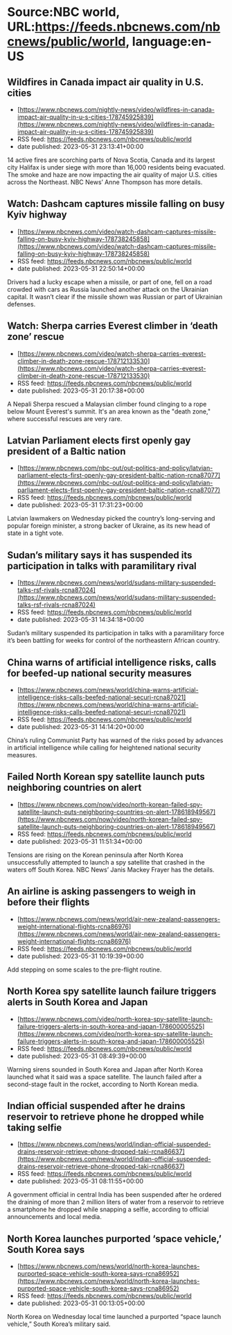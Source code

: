 # Source:NBC world, URL:https://feeds.nbcnews.com/nbcnews/public/world, language:en-US

## Wildfires in Canada impact air quality in U.S. cities
 - [https://www.nbcnews.com/nightly-news/video/wildfires-in-canada-impact-air-quality-in-u-s-cities-178745925839](https://www.nbcnews.com/nightly-news/video/wildfires-in-canada-impact-air-quality-in-u-s-cities-178745925839)
 - RSS feed: https://feeds.nbcnews.com/nbcnews/public/world
 - date published: 2023-05-31 23:13:41+00:00

14 active fires are scorching parts of Nova Scotia, Canada and its largest city Halifax is under siege with more than 16,000 residents being evacuated. The smoke and haze are now impacting the air quality of major U.S. cities across the Northeast. NBC News’ Anne Thompson has more details.

## Watch: Dashcam captures missile falling on busy Kyiv highway
 - [https://www.nbcnews.com/video/watch-dashcam-captures-missile-falling-on-busy-kyiv-highway-178738245858](https://www.nbcnews.com/video/watch-dashcam-captures-missile-falling-on-busy-kyiv-highway-178738245858)
 - RSS feed: https://feeds.nbcnews.com/nbcnews/public/world
 - date published: 2023-05-31 22:50:14+00:00

Drivers had a lucky escape when a missile, or part of one, fell on a road crowded with cars as Russia launched another attack on the Ukrainian capital. It wasn’t clear if the missile shown was Russian or part of Ukrainian defenses.

## Watch: Sherpa carries Everest climber in ‘death zone’ rescue
 - [https://www.nbcnews.com/video/watch-sherpa-carries-everest-climber-in-death-zone-rescue-178712133530](https://www.nbcnews.com/video/watch-sherpa-carries-everest-climber-in-death-zone-rescue-178712133530)
 - RSS feed: https://feeds.nbcnews.com/nbcnews/public/world
 - date published: 2023-05-31 20:17:38+00:00

A Nepali Sherpa rescued a Malaysian climber found clinging to a rope below Mount Everest's summit. It's an area known as the "death zone," where successful rescues are very rare.

## Latvian Parliament elects first openly gay president of a Baltic nation
 - [https://www.nbcnews.com/nbc-out/out-politics-and-policy/latvian-parliament-elects-first-openly-gay-president-baltic-nation-rcna87077](https://www.nbcnews.com/nbc-out/out-politics-and-policy/latvian-parliament-elects-first-openly-gay-president-baltic-nation-rcna87077)
 - RSS feed: https://feeds.nbcnews.com/nbcnews/public/world
 - date published: 2023-05-31 17:31:23+00:00

Latvian lawmakers on Wednesday picked the country’s long-serving and popular foreign minister, a strong backer of Ukraine, as its new head of state in a tight vote.

## Sudan’s military says it has suspended its participation in talks with paramilitary rival
 - [https://www.nbcnews.com/news/world/sudans-military-suspended-talks-rsf-rivals-rcna87024](https://www.nbcnews.com/news/world/sudans-military-suspended-talks-rsf-rivals-rcna87024)
 - RSS feed: https://feeds.nbcnews.com/nbcnews/public/world
 - date published: 2023-05-31 14:34:18+00:00

Sudan’s military suspended its participation in talks with a paramilitary force it’s been battling for weeks for control of the northeastern African country.

## China warns of artificial intelligence risks, calls for beefed-up national security measures
 - [https://www.nbcnews.com/news/world/china-warns-artificial-intelligence-risks-calls-beefed-national-securi-rcna87021](https://www.nbcnews.com/news/world/china-warns-artificial-intelligence-risks-calls-beefed-national-securi-rcna87021)
 - RSS feed: https://feeds.nbcnews.com/nbcnews/public/world
 - date published: 2023-05-31 14:14:20+00:00

China’s ruling Communist Party has warned of the risks posed by advances in artificial intelligence while calling for heightened national security measures.

## Failed North Korean spy satellite launch puts neighboring countries on alert
 - [https://www.nbcnews.com/now/video/north-korean-failed-spy-satellite-launch-puts-neighboring-countries-on-alert-178618949567](https://www.nbcnews.com/now/video/north-korean-failed-spy-satellite-launch-puts-neighboring-countries-on-alert-178618949567)
 - RSS feed: https://feeds.nbcnews.com/nbcnews/public/world
 - date published: 2023-05-31 11:51:34+00:00

Tensions are rising on the Korean peninsula after North Korea unsuccessfully attempted to launch a spy satellite that crashed in the waters off South Korea. NBC News’ Janis Mackey Frayer has the details.

## An airline is asking passengers to weigh in before their flights
 - [https://www.nbcnews.com/news/world/air-new-zealand-passengers-weight-international-flights-rcna86976](https://www.nbcnews.com/news/world/air-new-zealand-passengers-weight-international-flights-rcna86976)
 - RSS feed: https://feeds.nbcnews.com/nbcnews/public/world
 - date published: 2023-05-31 10:19:39+00:00

Add stepping on some scales to the pre-flight routine.

## North Korea spy satellite launch failure triggers alerts in South Korea and Japan
 - [https://www.nbcnews.com/video/north-korea-spy-satellite-launch-failure-triggers-alerts-in-south-korea-and-japan-178600005525](https://www.nbcnews.com/video/north-korea-spy-satellite-launch-failure-triggers-alerts-in-south-korea-and-japan-178600005525)
 - RSS feed: https://feeds.nbcnews.com/nbcnews/public/world
 - date published: 2023-05-31 08:49:39+00:00

Warning sirens sounded in South Korea and Japan after North Korea launched what it said was a space satellite. The launch failed after a second-stage fault in the rocket, according to North Korean media.

## Indian official suspended after he drains reservoir to retrieve phone he dropped while taking selfie
 - [https://www.nbcnews.com/news/world/indian-official-suspended-drains-reservoir-retrieve-phone-dropped-taki-rcna86637](https://www.nbcnews.com/news/world/indian-official-suspended-drains-reservoir-retrieve-phone-dropped-taki-rcna86637)
 - RSS feed: https://feeds.nbcnews.com/nbcnews/public/world
 - date published: 2023-05-31 08:11:55+00:00

A government official in central India has been suspended after he ordered the draining of more than 2 million liters of water from a reservoir to retrieve a smartphone he dropped while snapping a selfie, according to official announcements and local media.

## North Korea launches purported ‘space vehicle,’ South Korea says
 - [https://www.nbcnews.com/news/world/north-korea-launches-purported-space-vehicle-south-korea-says-rcna86952](https://www.nbcnews.com/news/world/north-korea-launches-purported-space-vehicle-south-korea-says-rcna86952)
 - RSS feed: https://feeds.nbcnews.com/nbcnews/public/world
 - date published: 2023-05-31 00:13:05+00:00

North Korea on Wednesday local time launched a purported “space launch vehicle,” South Korea’s military said.

